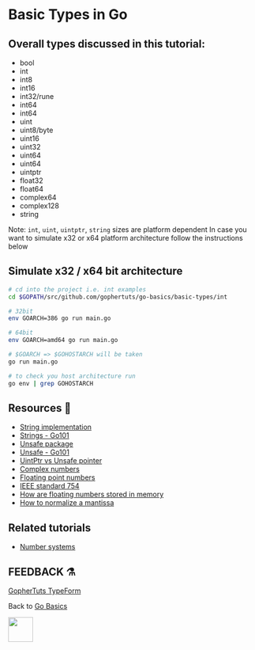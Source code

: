 # Basic Types in Go

## Overall types discussed in this tutorial:

- bool
- int
- int8
- int16
- int32/rune
- int64
- int64
- uint
- uint8/byte
- uint16
- uint32
- uint64
- uint64
- uintptr
- float32
- float64
- complex64
- complex128
- string

Note: `int`, `uint`, `uintptr`, `string` sizes are platform dependent
In case you want to simulate x32 or x64 platform architecture
follow the instructions below

## Simulate x32 / x64 bit architecture

```bash
# cd into the project i.e. int examples
cd $GOPATH/src/github.com/gophertuts/go-basics/basic-types/int

# 32bit
env GOARCH=386 go run main.go

# 64bit
env GOARCH=amd64 go run main.go

# $GOARCH => $GOHOSTARCH will be taken
go run main.go

# to check you host architecture run
go env | grep GOHOSTARCH
```

## Resources 📖

- [String implementation](https://github.com/golang/go/blob/master/src/runtime/string.go)
- [Strings - Go101](https://go101.org/article/string.html)
- [Unsafe package](https://golang.org/pkg/unsafe/)
- [Unsafe - Go101](https://go101.org/article/unsafe.html)
- [UintPtr vs Unsafe pointer](https://utcc.utoronto.ca/~cks/space/blog/programming/GoUintptrVsUnsafePointer)
- [Complex numbers](https://en.wikipedia.org/wiki/Complex_number)
- [Floating point numbers](https://docs.oracle.com/cd/E19957-01/806-3568/ncg_goldberg.html)
- [IEEE standard 754](https://www.geeksforgeeks.org/ieee-standard-754-floating-point-numbers/)
- [How are floating numbers stored in memory](https://stackoverflow.com/questions/7644699/how-are-floating-point-numbers-stored-in-memory)
- [How to normalize a mantissa](https://stackoverflow.com/questions/28800565/how-to-normalize-a-mantissa)


## Related tutorials
- [Number systems](https://github.com/gophertuts/go-basics/blob/master/number-systems)

## FEEDBACK ⚗

[GopherTuts TypeForm](https://gophertuts.typeform.com/to/j2CJmC)

Back to
[Go Basics](https://github.com/gophertuts/go-basics)

<img src="https://github.com/gophertuts/go-basics/raw/master/gophertuts.svg?sanitize=true" width="50px"/>

